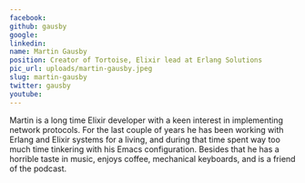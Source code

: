 ```yaml
---
facebook: 
github: gausby
google: 
linkedin: 
name: Martin Gausby
position: Creator of Tortoise, Elixir lead at Erlang Solutions
pic_url: uploads/martin-gausby.jpeg
slug: martin-gausby
twitter: gausby
youtube: 
---
```

<p>Martin is a long time Elixir developer with a keen interest in implementing network protocols. For the last couple of years he has been working with Erlang and Elixir systems for a living, and during that time spent way too much time tinkering with his Emacs configuration. Besides that he has a horrible taste in music, enjoys coffee, mechanical keyboards, and is a friend of the podcast.</p>
